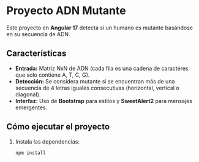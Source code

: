 # Proyecto ADN Mutante

Este proyecto en **Angular 17** detecta si un humano es mutante basándose en su secuencia de ADN.

## Características
- **Entrada:** Matriz NxN de ADN (cada fila es una cadena de caracteres que solo contiene A, T, C, G).
- **Detección:** Se considera mutante si se encuentran más de una secuencia de 4 letras iguales consecutivas (horizontal, vertical o diagonal).
- **Interfaz:** Uso de **Bootstrap** para estilos y **SweetAlert2** para mensajes emergentes.

## Cómo ejecutar el proyecto

1. Instala las dependencias:
   ```bash
   npm install

